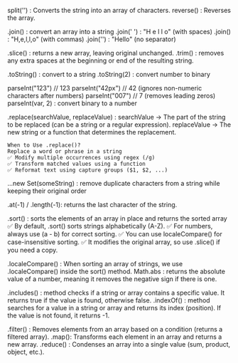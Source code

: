 split('') : Converts the string into an array of characters.
reverse() : Reverses the array.

.join() : convert an array into a string 
    .join(' ') :	"H e l l o" (with spaces)
    .join() : "H,e,l,l,o" (with commas)
    .join('') : "Hello" (no separator)

.slice() : returns a new array, leaving original unchanged.
.trim() : removes any extra spaces at the beginning or end of the resulting string.

.toString() : convert to a string
.toString(2) : convert number to binary

parseInt("123") // 123
parseInt("42px") // 42 (ignores non-numeric characters after numbers)
parseInt("007") // 7 (removes leading zeros)
parseInt(var, 2)  : convert binary to a number

.replace(searchValue, replaceValue) : 
    searchValue → The part of the string to be replaced (can be a string or a regular expression).
    replaceValue → The new string or a function that determines the replacement.

    When to Use .replace()?
    Replace a word or phrase in a string
    ✅ Modify multiple occurrences using regex (/g)
    ✅ Transform matched values using a function
    ✅ Reformat text using capture groups ($1, $2, ...)
    
...new Set(someString) : remove duplicate characters from a string while keeping their original order

.at(-1)  / .length(-1): returns the last character of the string. 

.sort() :  sorts the elements of an array in place and returns the sorted array
    ✅ By default, .sort() sorts strings alphabetically (A-Z).
    ✅ For numbers, always use (a - b) for correct sorting.
    ✅ You can use localeCompare() for case-insensitive sorting.
    ✅ It modifies the original array, so use .slice() if you need a copy.


.localeCompare() : When sorting an array of strings, we use .localeCompare() inside the sort() method.
Math.abs : returns the absolute value of a number, meaning it removes the negative sign if there is one.

.includes() : method checks if a string or array contains a specific value. It returns true if the value is found, otherwise false.
.indexOf() : method searches for a value in a string or array and returns its index (position). If the value is not found, it returns -1.

.filter() : Removes elements from an array based on a condition (returns a filtered array).
.map(): Transforms each element in an array and returns a new array.
.reduce() :	Condenses an array into a single value (sum, product, object, etc.).